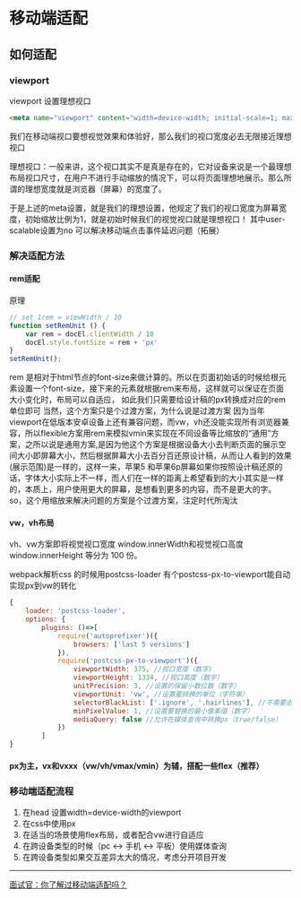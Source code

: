 # 移动端适配

## 如何适配
### viewport
viewport 设置理想视口
```html
<meta name="viewport" content="width=device-width; initial-scale=1; maximum-scale=1; minimum-scale=1; user-scalable=no;">
```

我们在移动端视口要想视觉效果和体验好，那么我们的视口宽度必去无限接近理想视口

理想视口：一般来讲，这个视口其实不是真是存在的，它对设备来说是一个最理想布局视口尺寸，在用户不进行手动缩放的情况下，可以将页面理想地展示。那么所谓的理想宽度就是浏览器（屏幕）的宽度了。

于是上述的meta设置，就是我们的理想设置，他规定了我们的视口宽度为屏幕宽度，初始缩放比例为1，就是初始时候我们的视觉视口就是理想视口！
其中user-scalable设置为no 可以解决移动端点击事件延迟问题（拓展）

### 解决适配方法

#### rem适配 

原理
```javascript
// set 1rem = viewWidth / 10
function setRemUnit () {
    var rem = docEl.clientWidth / 10
    docEl.style.fontSize = rem + 'px'
}
setRemUnit();
```
rem 是相对于html节点的font-size来做计算的。所以在页面初始话的时候给根元素设置一个font-size，接下来的元素就根据rem来布局，这样就可以保证在页面大小变化时，布局可以自适应，
如此我们只需要给设计稿的px转换成对应的rem单位即可
当然，这个方案只是个过渡方案，为什么说是过渡方案
因为当年viewport在低版本安卓设备上还有兼容问题，而vw，vh还没能实现所有浏览器兼容，所以flexible方案用rem来模拟vmin来实现在不同设备等比缩放的“通用”方案，之所以说是通用方案,是因为他这个方案是根据设备大小去判断页面的展示空间大小即屏幕大小，然后根据屏幕大小去百分百还原设计稿，从而让人看到的效果(展示范围)是一样的，这样一来，苹果5 和苹果6p屏幕如果你按照设计稿还原的话，字体大小实际上不一样，而人们在一样的距离上希望看到的大小其实是一样的，本质上，用户使用更大的屏幕，是想看到更多的内容，而不是更大的字。
so，这个用缩放来解决问题的方案是个过渡方案，注定时代所淘汰
#### vw，vh布局

vh、vw方案即将视觉视口宽度 window.innerWidth和视觉视口高度 window.innerHeight 等分为 100 份。

webpack解析css 的时候用postcss-loader 有个postcss-px-to-viewport能自动实现px到vw的转化

```javascript
{
    loader: 'postcss-loader',
    options: {
    	plugins: ()=>[
        	require('autoprefixer')({
        		browsers: ['last 5 versions']
        	}),
        	require('postcss-px-to-viewport')({
        		viewportWidth: 375, //视口宽度（数字)
        		viewportHeight: 1334, //视口高度（数字）
        		unitPrecision: 3, //设置的保留小数位数（数字）
        		viewportUnit: 'vw', //设置要转换的单位（字符串）
        		selectorBlackList: ['.ignore', '.hairlines'], //不需要进行转换的类名（数组）
                minPixelValue: 1, //设置要替换的最小像素值（数字）
                mediaQuery: false //允许在媒体查询中转换px（true/false）
        	})
    	]
}
```
#### px为主，vx和vxxx（vw/vh/vmax/vmin）为辅，搭配一些flex（推荐）

### 移动端适配流程
1. 在head 设置width=device-width的viewport
2. 在css中使用px
3. 在适当的场景使用flex布局，或者配合vw进行自适应
4. 在跨设备类型的时候（pc <-> 手机 <-> 平板）使用媒体查询
5. 在跨设备类型如果交互差异太大的情况，考虑分开项目开发

***
[面试官：你了解过移动端适配吗？](https://juejin.im/post/5e6caf55e51d4526ff026a71)